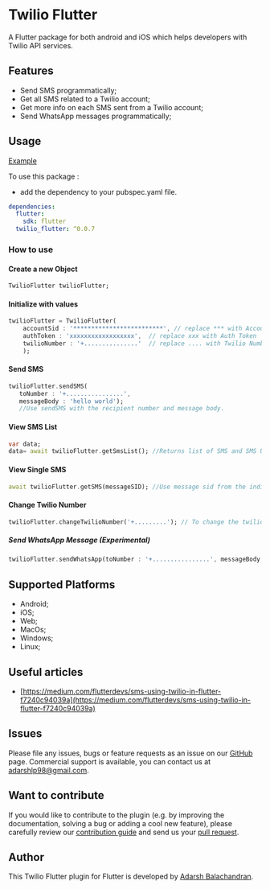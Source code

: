 # Twilio Flutter 

A Flutter package for both android and iOS which helps developers with Twilio API services.

## Features

* Send SMS programmatically;
* Get all SMS related to a Twilio account;
* Get more info on each SMS sent from a Twilio account;
* Send WhatsApp messages programmatically;


## Usage

[Example](https://github.com/adarshbalu/twilio_flutter/blob/master/example/lib/main.dart)

To use this package :

- add the dependency to your pubspec.yaml file.

```yaml
dependencies:
  flutter:
    sdk: flutter
  twilio_flutter: ^0.0.7
```

### How to use


#### Create a new Object
```dart
TwilioFlutter twilioFlutter; 
```

#### Initialize with values
```dart
twilioFlutter = TwilioFlutter(
    accountSid : '*************************', // replace *** with Account SID
    authToken : 'xxxxxxxxxxxxxxxxxx',  // replace xxx with Auth Token
    twilioNumber : '+...............'  // replace .... with Twilio Number
    );
```
#### Send SMS
```dart
twilioFlutter.sendSMS(
   toNumber : '+................', 
   messageBody : 'hello world'); 
   //Use sendSMS with the recipient number and message body.
```

#### View SMS List
```dart
var data;
data= await twilioFlutter.getSmsList(); //Returns list of SMS and SMS URL .
```

#### View Single SMS
```dart
await twilioFlutter.getSMS(messageSID); //Use message sid from the individual messages.
```

#### Change Twilio Number
```dart
twilioFlutter.changeTwilioNumber('+.........'); // To change the twilio number
```

##### Send WhatsApp Message (Experimental)
```dart
twilioFlutter.sendWhatsApp(toNumber : '+................', messageBody : 'hello world');
```

## Supported Platforms

* Android;
* iOS;
* Web;
* MacOs;
* Windows;
* Linux;


## Useful articles

- [https://medium.com/flutterdevs/sms-using-twilio-in-flutter-f7240c94039a](https://medium.com/flutterdevs/sms-using-twilio-in-flutter-f7240c94039a)

## Issues

Please file any issues, bugs or feature requests as an issue on our [GitHub](https://github.com/adarshbalu/twilio_flutter/issues) page. Commercial support is available, you can contact us at <adarshlp98@gmail.com>.

## Want to contribute

If you would like to contribute to the plugin (e.g. by improving the documentation, solving a bug or adding a cool new feature), please carefully review our [contribution guide](CONTRIBUTING.md) and send us your [pull request](https://github.com/adarshbalu/twilio_flutter/pulls).

## Author

This Twilio Flutter plugin for Flutter is developed by [Adarsh Balachandran](https://github.com/adarshbalu).